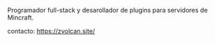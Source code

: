 Programador full-stack y desarollador de plugins para servidores de Mincraft.

contacto: https://zvolcan.site/
